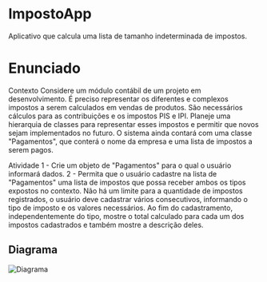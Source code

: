 # ImpostoApp
 Aplicativo que calcula uma lista de tamanho indeterminada de impostos.

# Enunciado
 Contexto
Considere um módulo contábil de um projeto em desenvolvimento. É preciso representar os diferentes e complexos impostos a serem calculados em vendas de produtos. São necessários cálculos para as contribuições e os impostos PIS e IPI.
Planeje uma hierarquia de classes para representar esses impostos e permitir que novos sejam implementados no futuro.
O sistema ainda contará com uma classe "Pagamentos", que conterá o nome da empresa e uma lista de impostos a serem pagos.

Atividade
1 - Crie um objeto de "Pagamentos" para o qual o usuário informará dados.
2 - Permita que o usuário cadastre na lista de "Pagamentos" uma lista de impostos que possa receber ambos os tipos expostos no contexto. Não há um limite para a quantidade de impostos registrados, o usuário deve cadastrar vários consecutivos, informando o tipo de imposto e os valores necessários. Ao fim do cadastramento, independentemente do tipo, mostre o total calculado para cada um dos impostos cadastrados e também mostre a descrição deles.


## Diagrama
![Diagrama](https://github.com/cruz-gm/ImpostoApp/blob/main/Diagrama/diagrama.png)


